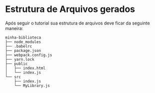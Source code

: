 # Estrutura de Arquivos gerados

Após seguir o tutorial sua estrutura de arquivos deve ficar da seguinte maneira:

```
minha-biblioteca
├── node_modules
├── .babelrc
├── package.json
├── webpack.config.js
├── yarn.lock
├── public
│   ├── index.html
│   └── index.js
└── src
    ├── index.js
    └── MyLibrary.js
```
